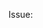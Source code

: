 <!-- Please read the contribution guide before contributing https://github.com/shahednasser/sbuttons/blob/master/CONTRIBUTING.md -->
<!-- Please describe what changes or additions this pull request pertain to -->

<!-- Specify the issue it relates to, if any --->
Issue:
